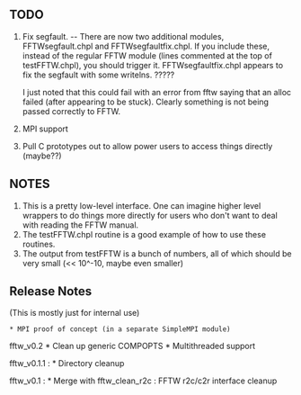 TODO
----

1. Fix segfault.
  -- There are now two additional modules, FFTWsegfault.chpl and FFTWsegfaultfix.chpl. 
     If you include these, instead of the regular FFTW module (lines commented at the top
	 of testFFTW.chpl), you should trigger it.
	 FFTWsegfaultfix.chpl appears to fix the segfault with some writelns. ?????
	 
	 I just noted that this could fail with an error from fftw saying that an alloc failed
	 (after appearing to be stuck). Clearly something is not being passed correctly to FFTW.

1. MPI support
1. Pull C prototypes out to allow power users to access things directly (maybe??)

NOTES
-----

1. This is a pretty low-level interface. One can imagine higher level wrappers to do things
more directly for users who don't want to deal with reading the FFTW manual.
1. The testFFTW.chpl routine is a good example of how to use these routines. 
1. The output from testFFTW is a bunch of numbers, all of which should be very small (<< 10^-10,
maybe even smaller)

Release Notes
-------------

(This is mostly just for internal use)

    * MPI proof of concept (in a separate SimpleMPI module)

fftw_v0.2
    * Clean up generic COMPOPTS
    * Multithreaded support 

fftw_v0.1.1 :
    * Directory cleanup

fftw_v0.1 :
    * Merge with fftw_clean_r2c : FFTW r2c/c2r interface cleanup
